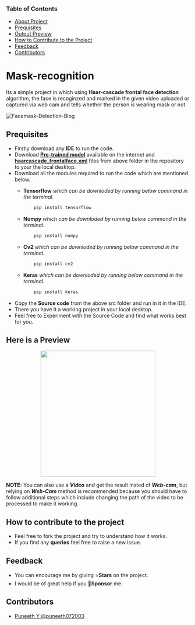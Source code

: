 ### **Table of Contents**  
-   [About Project](#mask-recognition)
-   [Prequisites](#prequisites)
-   [Output Preview](#here-is-a-preview)
-   [How to Contribute to the Project](#how-to-contribute-to-the-project)
-   [Feedback](#feedback)
-   [Contributors](#contributors)

# **Mask-recognition**
 Its a simple project in which using **Haar-cascade frontal face detection** algorithm, the face is recoginzed and marked in the given video uploaded or captured via web cam and tells whether the person is wearing mask or not.
 
   
 ![Facemask-Detection-Blog](https://user-images.githubusercontent.com/119479391/211579312-520bf0bb-80a2-4b0b-bdc8-079149fd42a5.jpg)
 
 ## **Prequisites**

- Firstly download any **IDE** to run the code.
- Download [**Pre-trained model**](/Prerequisite/Model.h5) available on the internet and [**haarcascade_frontalface.xml**](/Prerequisite/haarcascade_frontalface.xml) files from above folder in the repository to your the local desktop.
- Download all the modules required to run the code which are mentioned below.
    - **Tensorflow** *which can be downloded by running below command in the terminal.*
        ```python 
            pip install tensorflow
        ```
        
    - **Numpy** *which can be downloded by running below command in the terminal.*
        ```python 
            pip install numpy
        ```
    - **Cv2** *which can be downloded by running below command in the terminal.*
        ```python 
            pip install cv2
        ```
    - **Keras** *which can be downloded by running below command in the terminal.*
        ```python 
            pip install keras
        ```
- Copy the **Source code** from the above src folder and run in it in the IDE.
- There you have it a working project in your local desktop.
- Feel free to Experiment with the Source Code and find what works best for you.

## Here is a Preview 
<p align="center">
  <img width="315" height="345" src="https://user-images.githubusercontent.com/119479391/216778973-5f804a83-a9a1-4d17-953a-ea9c9182cee2.png">
</p>  

**NOTE:** You can also use a ***Video*** and get the result insted of ***Web-cam***, but relying on ***Web-Cam*** method is recommended because you should have to follow additional steps which include changing the path of the video to be processed to make it working.

## How to contribute to the project
- Feel free to fork the project and try to understand how it works.
- If you find any **queries** feel free to raise a new issue.

## Feedback
- You can encourage me by giving ⭐**Stars** on the project.
- I would be of great help if you 🚀**Sponsor** me.

## Contributors
- [Puneeth Y @puneeth072003](https://github.com/puneeth072003)
